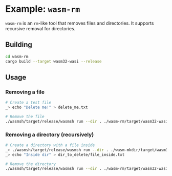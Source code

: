 # Example: `wasm-rm`

`wasm-rm` is an `rm`-like tool that removes files and directories. It supports recursive removal for directories.

## Building

```sh
cd wasm-rm
cargo build --target wasm32-wasi --release
```

## Usage

### Removing a file

```sh
# Create a test file
_> echo "Delete me!" > delete_me.txt

# Remove the file
./wasmsh/target/release/wasmsh run --dir . ./wasm-rm/target/wasm32-wasi/release/wasm-rm.wasm delete_me.txt
```

### Removing a directory (recursively)

```sh
# Create a directory with a file inside
_> ./wasmsh/target/release/wasmsh run --dir . ./wasm-mkdir/target/wasm32-wasi/release/wasm-mkdir.wasm dir_to_delete
_> echo "Inside dir" > dir_to_delete/file_inside.txt

# Remove the directory
./wasmsh/target/release/wasmsh run --dir . ./wasm-rm/target/wasm32-wasi/release/wasm-rm.wasm dir_to_delete
```
